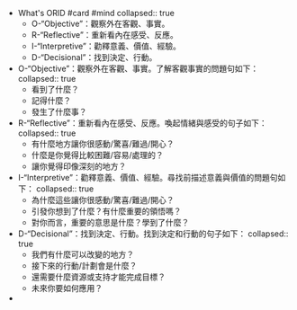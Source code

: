 - What's ORID #card #mind
  collapsed:: true
	- O-“Objective”：觀察外在客觀、事實。
	- R-“Reflective”：重新看內在感受、反應。
	- I-“Interpretive”：勸釋意義、價值、經驗。
	- D-“Decisional”：找到決定、行動。
- O-“Objective”：觀察外在客觀、事實。了解客觀事實的問題句如下：
  collapsed:: true
	- 看到了什麼？
	- 記得什麼？
	- 發生了什麼事？
- R-“Reflective”：重新看內在感受、反應。喚起情緒與感受的句子如下：
  collapsed:: true
	- 有什麼地方讓你很感動/驚喜/難過/開心？
	- 什麼是你覺得比較困難/容易/處理的？
	- 讓你覺得印像深刻的地方？
- I-“Interpretive”：勸釋意義、價值、經驗。尋找前描述意義與價值的問題句如下：
  collapsed:: true
	- 為什麼這些讓你很感動/驚喜/難過/開心？
	- 引發你想到了什麼？有什麼重要的領悟嗎？
	- 對你而言，重要的意思是什麼？學到了什麼？
- D-“Decisional”：找到決定、行動。找到決定和行動的句子如下：
  collapsed:: true
	- 我們有什麼可以改變的地方？
	- 接下來的行動/計劃會是什麼？
	- 還需要什麼資源或支持才能完成目標？
	- 未來你要如何應用？
-